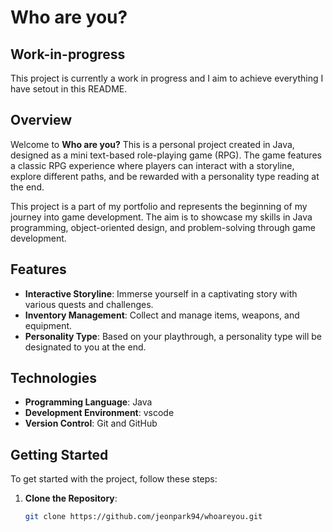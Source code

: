 # Who are you?

## Work-in-progress

This project is currently a work in progress and I aim to achieve everything I have setout in this README.

## Overview

Welcome to **Who are you?** This is a personal project created in Java, designed as a mini text-based role-playing game (RPG). The game features a classic RPG experience where players can interact with a  storyline, explore different paths, and be rewarded with a personality type reading at the end.

This project is a part of my portfolio and represents the beginning of my journey into game development. The aim is to showcase my skills in Java programming, object-oriented design, and problem-solving through game development.

## Features

- **Interactive Storyline**: Immerse yourself in a captivating story with various quests and challenges.
- **Inventory Management**: Collect and manage items, weapons, and equipment.
- **Personality Type**: Based on your playthrough, a personality type will be designated to you at the end.

## Technologies

- **Programming Language**: Java
- **Development Environment**: vscode
- **Version Control**: Git and GitHub

## Getting Started

To get started with the project, follow these steps:

1. **Clone the Repository**:
   ```bash
   git clone https://github.com/jeonpark94/whoareyou.git